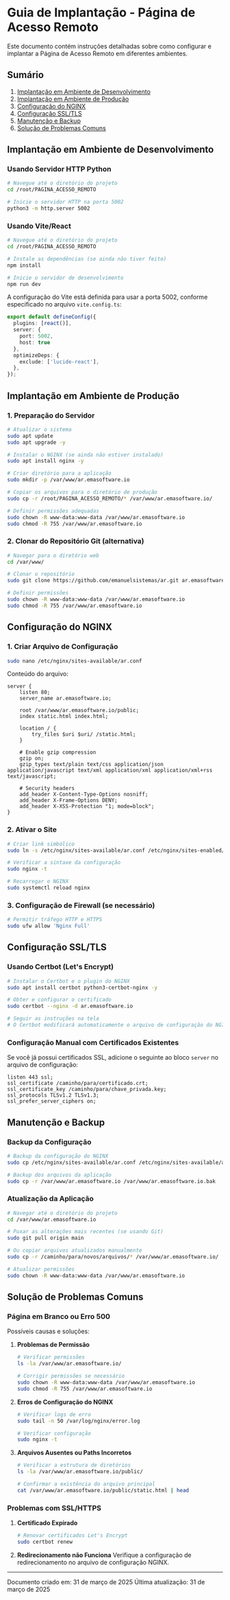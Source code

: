 # Guia de Implantação - Página de Acesso Remoto

Este documento contém instruções detalhadas sobre como configurar e implantar a Página de Acesso Remoto em diferentes ambientes.

## Sumário
1. [Implantação em Ambiente de Desenvolvimento](#implantação-em-ambiente-de-desenvolvimento)
2. [Implantação em Ambiente de Produção](#implantação-em-ambiente-de-produção)
3. [Configuração do NGINX](#configuração-do-nginx)
4. [Configuração SSL/TLS](#configuração-ssltls)
5. [Manutenção e Backup](#manutenção-e-backup)
6. [Solução de Problemas Comuns](#solução-de-problemas-comuns)

## Implantação em Ambiente de Desenvolvimento

### Usando Servidor HTTP Python
```bash
# Navegue até o diretório do projeto
cd /root/PAGINA_ACESSO_REMOTO

# Inicie o servidor HTTP na porta 5002
python3 -m http.server 5002
```

### Usando Vite/React
```bash
# Navegue até o diretório do projeto
cd /root/PAGINA_ACESSO_REMOTO

# Instale as dependências (se ainda não tiver feito)
npm install

# Inicie o servidor de desenvolvimento
npm run dev
```

A configuração do Vite está definida para usar a porta 5002, conforme especificado no arquivo `vite.config.ts`:

```typescript
export default defineConfig({
  plugins: [react()],
  server: {
    port: 5002,
    host: true
  },
  optimizeDeps: {
    exclude: ['lucide-react'],
  },
});
```

## Implantação em Ambiente de Produção

### 1. Preparação do Servidor

```bash
# Atualizar o sistema
sudo apt update
sudo apt upgrade -y

# Instalar o NGINX (se ainda não estiver instalado)
sudo apt install nginx -y

# Criar diretório para a aplicação
sudo mkdir -p /var/www/ar.emasoftware.io

# Copiar os arquivos para o diretório de produção
sudo cp -r /root/PAGINA_ACESSO_REMOTO/* /var/www/ar.emasoftware.io/

# Definir permissões adequadas
sudo chown -R www-data:www-data /var/www/ar.emasoftware.io
sudo chmod -R 755 /var/www/ar.emasoftware.io
```

### 2. Clonar do Repositório Git (alternativa)

```bash
# Navegar para o diretório web
cd /var/www/

# Clonar o repositório
sudo git clone https://github.com/emanuelsistemas/ar.git ar.emasoftware.io

# Definir permissões
sudo chown -R www-data:www-data /var/www/ar.emasoftware.io
sudo chmod -R 755 /var/www/ar.emasoftware.io
```

## Configuração do NGINX

### 1. Criar Arquivo de Configuração

```bash
sudo nano /etc/nginx/sites-available/ar.conf
```

Conteúdo do arquivo:

```nginx
server {
    listen 80;
    server_name ar.emasoftware.io;

    root /var/www/ar.emasoftware.io/public;
    index static.html index.html;

    location / {
        try_files $uri $uri/ /static.html;
    }

    # Enable gzip compression
    gzip on;
    gzip_types text/plain text/css application/json application/javascript text/xml application/xml application/xml+rss text/javascript;
    
    # Security headers
    add_header X-Content-Type-Options nosniff;
    add_header X-Frame-Options DENY;
    add_header X-XSS-Protection "1; mode=block";
}
```

### 2. Ativar o Site

```bash
# Criar link simbólico
sudo ln -s /etc/nginx/sites-available/ar.conf /etc/nginx/sites-enabled/

# Verificar a sintaxe da configuração
sudo nginx -t

# Recarregar o NGINX
sudo systemctl reload nginx
```

### 3. Configuração de Firewall (se necessário)

```bash
# Permitir tráfego HTTP e HTTPS
sudo ufw allow 'Nginx Full'
```

## Configuração SSL/TLS

### Usando Certbot (Let's Encrypt)

```bash
# Instalar o Certbot e o plugin do NGINX
sudo apt install certbot python3-certbot-nginx -y

# Obter e configurar o certificado
sudo certbot --nginx -d ar.emasoftware.io

# Seguir as instruções na tela
# O Certbot modificará automaticamente o arquivo de configuração do NGINX
```

### Configuração Manual com Certificados Existentes

Se você já possui certificados SSL, adicione o seguinte ao bloco `server` no arquivo de configuração:

```nginx
listen 443 ssl;
ssl_certificate /caminho/para/certificado.crt;
ssl_certificate_key /caminho/para/chave_privada.key;
ssl_protocols TLSv1.2 TLSv1.3;
ssl_prefer_server_ciphers on;
```

## Manutenção e Backup

### Backup da Configuração

```bash
# Backup da configuração do NGINX
sudo cp /etc/nginx/sites-available/ar.conf /etc/nginx/sites-available/ar.conf.bak

# Backup dos arquivos da aplicação
sudo cp -r /var/www/ar.emasoftware.io /var/www/ar.emasoftware.io.bak
```

### Atualização da Aplicação

```bash
# Navegar até o diretório do projeto
cd /var/www/ar.emasoftware.io

# Puxar as alterações mais recentes (se usando Git)
sudo git pull origin main

# Ou copiar arquivos atualizados manualmente
sudo cp -r /caminho/para/novos/arquivos/* /var/www/ar.emasoftware.io/

# Atualizar permissões
sudo chown -R www-data:www-data /var/www/ar.emasoftware.io
```

## Solução de Problemas Comuns

### Página em Branco ou Erro 500

Possíveis causas e soluções:

1. **Problemas de Permissão**
   ```bash
   # Verificar permissões
   ls -la /var/www/ar.emasoftware.io/
   
   # Corrigir permissões se necessário
   sudo chown -R www-data:www-data /var/www/ar.emasoftware.io
   sudo chmod -R 755 /var/www/ar.emasoftware.io
   ```

2. **Erros de Configuração do NGINX**
   ```bash
   # Verificar logs de erro
   sudo tail -n 50 /var/log/nginx/error.log
   
   # Verificar configuração
   sudo nginx -t
   ```

3. **Arquivos Ausentes ou Paths Incorretos**
   ```bash
   # Verificar a estrutura de diretórios
   ls -la /var/www/ar.emasoftware.io/public/
   
   # Confirmar a existência do arquivo principal
   cat /var/www/ar.emasoftware.io/public/static.html | head
   ```

### Problemas com SSL/HTTPS

1. **Certificado Expirado**
   ```bash
   # Renovar certificados Let's Encrypt
   sudo certbot renew
   ```

2. **Redirecionamento não Funciona**
   Verifique a configuração de redirecionamento no arquivo de configuração NGINX.

---

Documento criado em: 31 de março de 2025
Última atualização: 31 de março de 2025
